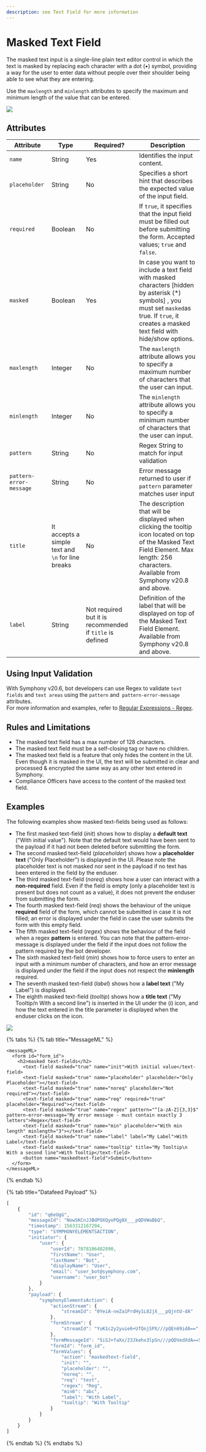 ```yaml
---
description: see Text Field for more information
---
```


# Masked Text Field

The masked text input is a single-line plain text editor control in which the text is masked by replacing each character with a dot (•) symbol, providing a way for the user to enter data without people over their shoulder being able to see what they are entering.

Use the `maxlength` and `minlength` attributes to specify the maximum and minimum length of the value that can be entered.

![](../../../../.gitbook/assets/masked-text-field-2.0.png)

## Attributes

| Attribute               | Type                                              | Required?                                                | Description                                                                                                                                                                                          |
| ----------------------- | ------------------------------------------------- | -------------------------------------------------------- | ---------------------------------------------------------------------------------------------------------------------------------------------------------------------------------------------------- |
| `name`                  | String                                            | Yes                                                      | Identifies the input content.                                                                                                                                                                        |
| `placeholder`           | String                                            | No                                                       | Specifies a short hint that describes the expected value of the input field.                                                                                                                         |
| `required`              | Boolean                                           | No                                                       | If `true`, it specifies that the input field must be filled out before submitting the form. Accepted values; `true` and `false`.                                                                     |
| `masked`                | Boolean                                           | Yes                                                      | In case you want to include a text field with masked characters \[hidden by asterisk (\*) symbols] , you must set `masked`as true. If `true`, it creates a masked text field with hide/show options. |
| `maxlength`             | Integer                                           | No                                                       | The `maxlength` attribute allows you to specify a maximum number of characters that the user can input.                                                                                              |
| `minlength`             | Integer                                           | No                                                       | The `minlength` attribute allows you to specify a minimum number of characters that the user can input.                                                                                              |
| `pattern`               | String                                            | No                                                       | Regex String to match for input validation                                                                                                                                                           |
| `pattern-error-message` | String                                            | No                                                       | Error message returned to user if `pattern` parameter matches user input                                                                                                                             |
| `title`                 | It accepts a simple text and `\n` for line breaks | No                                                       | The description that will be displayed when clicking the tooltip icon located on top of the Masked Text Field Element. Max length: 256 characters. Available from Symphony v20.8 and above.          |
| `label`                 | String                                            | Not required but it is recommended if `title` is defined | Definition of the label that will be displayed on top of the Masked Text Field Element. Available from Symphony v20.8 and above.                                                                     |

## Using Input Validation

With Symphony v20.6, bot developers can use Regex to validate `text fields` and `text areas` using the `pattern` and` pattern-error-message` attributes.\
For more information and examples, refer to [Regular Expressions - Regex](regular-expressions-regex.md).

## Rules and Limitations

* The masked text field has a max number of 128 characters.
* The masked text field must be a self-closing tag or have no children.
* The masked text field is a feature that only hides the content in the UI. Even though it is masked in the UI, the text will be submitted in clear and processed & encrypted the same way as any other text entered in Symphony.
* Compliance Officers have access to the content of the masked text field.

## Examples

The following examples show masked text-fields being used as follows:

* The first masked text-field (_init_) shows how to display a **default text** ("With initial value"). Note that the default text would have been sent to the payload if it had not been deleted before submitting the form.
* The second masked text-field (_placeholder_) shows how a **placeholder text** ("Only Placeholder") is displayed in the UI. Please note the placeholder text is not masked nor sent in the payload if no text has been entered in the field by the enduser.
* The third masked text-field (_noreq_) shows how a user can interact with a **non-required** field. Even if the field is empty (only a placeholder text is present but does not count as a value), it does not prevent the enduser from submitting the form.
* The fourth masked text-field (_req_) shows the behaviour of the unique **required** field of the form, which cannot be submitted in case it is not filled; an error is displayed under the field in case the user submits the form with this empty field.
* The fifth masked text-field (_regex_) shows the behaviour of the field when a regex **pattern** is entered. You can note that the pattern-error-message is displayed under the field if the input does not follow the pattern required by the bot developer.
* The sixth masked text-field (_min_) shows how to force users to enter an input with a minimum number of characters, and how an error message is displayed under the field if the input does not respect the **minlength** required.
* The seventh masked text-field (_label_) shows how a **label text** ("My Label") is displayed.
* The eighth masked text-field (_tooltip_) shows how a **title text** ("My Tooltip/n With a second line") is inserted in the UI under the (i) icon, and how the text entered in the title parameter is displayed when the enduser clicks on the icon.

![](../../../../.gitbook/assets/masked-text-fields-20.9.gif)

{% tabs %}
{% tab title="MessageML" %}
```markup
<messageML>
  <form id="form_id">
    <h2>masked text-fields</h2>
      <text-field masked="true" name="init">With initial value</text-field>
      <text-field masked="true" name="placeholder" placeholder="Only Placeholder"></text-field>
      <text-field masked="true" name="noreq" placeholder="Not required"></text-field>
      <text-field masked="true" name="req" required="true" placeholder="Required"></text-field>
      <text-field masked="true" name="regex" pattern="^[a-zA-Z]{3,3}$" pattern-error-message="My error message - must contain exactly 3 letters">Regex</text-field>
      <text-field masked="true" name="min" placeholder="With min length" minlength="3"></text-field>
      <text-field masked="true" name="label" label="My Label">With Label</text-field>
      <text-field masked="true" name="tooltip" title="My Tooltip\n With a second line">With Tooltip</text-field>
      <button name="maskedtext-field">Submit</button>
  </form>
</messageML>
```
{% endtab %}

{% tab title="Datafeed Payload" %}
```javascript
[
    {
        "id": "q6eUgG",
        "messageId": "NowSKCnJJBdPOXQyoPQg8X___pQDVWaBbQ",
        "timestamp": 1563312167294,
        "type": "SYMPHONYELEMENTSACTION",
        "initiator": {
            "user": {
                "userId": 7078106482890,
                "firstName": "User",
                "lastName": "Bot",
                "displayName": "User",
                "email": "user_bot@symphony.com",
                "username": "user_bot"
            }
        },
        "payload": {
            "symphonyElementsAction": {
                "actionStream": {
                    "streamId": "0YeiA-neZa1PrdHy1L82jX___pQjntU-dA"
                },
                "formStream": {
                    "streamId": "YuK1c2y2yuie6+UfQnjSPX///pQEn69idA=="
                },
                "formMessageId": "5iSJ+faXx/23Jkehx3lpSn///pQDVedXdA==5587",
                "formId": "form_id",
                "formValues": {
                    "action": "maskedtext-field",
                    "init": "",
                    "placeholder": "",
                    "noreq": "",
                    "req": "test",
                    "regex": "Reg",
                    "min6": "abc",
                    "label": "With Label",
                    "tooltip": "With Tooltip"
                }
            }
        }
    }
]
```
{% endtab %}
{% endtabs %}
